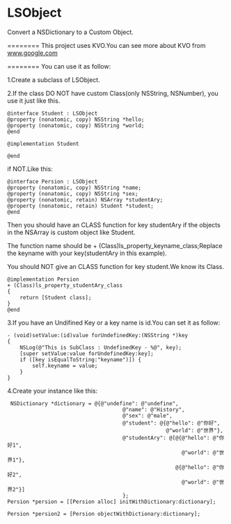 LSObject
========

Convert a NSDictionary to a Custom Object.

========
This project uses KVO.You can see more about KVO from www.google.com

========
You can use it as follow:

1.Create a subclass of LSObject.

2.If the class DO NOT have custom Class(only NSString, NSNumber), you use it just like this.

	@interface Student : LSObject
	@property (nonatomic, copy) NSString *hello;
	@property (nonatomic, copy) NSString *world;
	@end
	
	@implementation Student

	@end
  if NOT.Like this:

 	@interface Persion : LSObject
	@property (nonatomic, copy) NSString *name;
	@property (nonatomic, copy) NSString *sex;
	@property (nonatomic, retain) NSArray *studentAry;
	@property (nonatomic, retain) Student *student;
	@end

   Then you should have an CLASS function for key studentAry if the objects in the NSArray is custom object like Student.

   The function name should be + (Class)ls_property_keyname_class;Replace the keyname with your key(studentAry in this example).

   You should NOT give an CLASS function for key student.We know its Class.

	@implementation Persion
	+ (Class)ls_property_studentAry_class
	{
	    return [Student class];
	}
	@end
	
3.If you have an Undifined Key or a key name is id.You can set it as follow: 

	- (void)setValue:(id)value forUndefinedKey:(NSString *)key
	{
		NSLog(@"This is SubClass : UndefinedKey - %@", key);
		[super setValue:value forUndefinedKey:key];
		if ([key isEqualToString:"keyname")]) {
			self.keyname = value;
		}
	}

4.Create your instance like this:

	 NSDictionary *dictionary = @{@"undefine": @"undefine",
	                                     @"name": @"History",
	                                     @"sex": @"male",
	                                     @"student": @{@"hello": @"你好",
	                                                   @"world": @"世界"},
	                                     @"studentAry": @[@{@"hello": @"你好1",
	                                                        @"world": @"世界1"},
	                                                      @{@"hello": @"你好2",
	                                                        @"world": @"世界2"}]
	                                     };
    Persion *persion = [[Persion alloc] initWithDictionary:dictionary];
    
    Persion *persion2 = [Persion objectWithDictionary:dictionary];